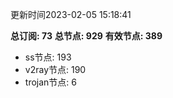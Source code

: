 更新时间2023-02-05 15:18:41

**总订阅: 73**
**总节点: 929**
**有效节点: 389**
- ss节点: 193
- v2ray节点: 190
- trojan节点: 6
